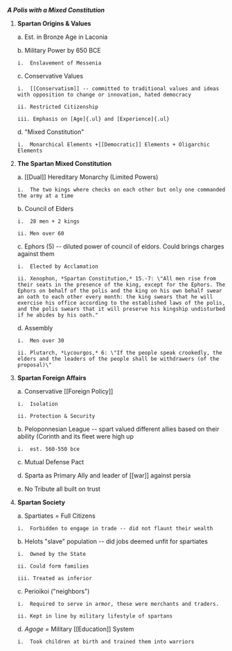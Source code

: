 ***A Polis with a Mixed Constitution***

1.  **Spartan Origins & Values**

    a.  Est. in Bronze Age in Laconia

    b.  Military Power by 650 BCE

        i.  Enslavement of Messenia

    c.  Conservative Values

        i.  [[Conservatism]] -- committed to traditional values and ideas with opposition to change or innovation, hated democracy

        ii. Restricted Citizenship

        iii. Emphasis on [Age]{.ul} and [Experience]{.ul}

    d.  "Mixed Constitution"

        i.  Monarchical Elements +[[Democratic]] Elements + Oligarchic Elements

2.  **The Spartan Mixed Constitution**

    a.  [[Dual]] Hereditary Monarchy (Limited Powers)

        i.  The two kings where checks on each other but only one commanded the army at a time

    b.  Council of Elders

        i.  28 men + 2 kings

        ii. Men over 60

    c.  Ephors (5) -- diluted power of council of eldors. Could brings charges against them

        i.  Elected by Acclamation

        ii. Xenophon, *Spartan Constitution,* 15.-7: \"All men rise from their seats in the presence of the king, except for the Ephors. The Ephors on behalf of the polis and the king on his own behalf swear an oath to each other every month: the king swears that he will exercise his office according to the established laws of the polis, and the polis swears that it will preserve his kingship undisturbed if he abides by his oath."

    d.  Assembly

        i.  Men over 30

        ii. Plutarch, *Lycourgos,* 6: \"If the people speak crookedly, the elders and the leaders of the people shall be withdrawers (of the proposal)\"

3.  **Spartan Foreign Affairs**

    a.  Conservative [[Foreign Policy]]

        i.  Isolation

        ii. Protection & Security

    b.  Peloponnesian League -- spart valued different allies based on their ability (Corinth and its fleet were high up

        i.  est. 560-550 bce

    c.  Mutual Defense Pact

    d.  Sparta as Primary Ally and leader of [[war]] against persia

    e.  No Tribute all built on trust

4.  **Spartan Society**

    a.  Spartiates = Full Citizens

        i.  Forbidden to engage in trade -- did not flaunt their wealth

    b.  Helots "slave" population -- did jobs deemed unfit for spartiates

        i.  Owned by the State

        ii. Could form families

        iii. Treated as inferior

    c.  Perioikoi ("neighbors")

        i.  Required to serve in armor, these were merchants and traders.

        ii. Kept in line by military lifestyle of spartans

    d.  *Agoge =* Military [[Education]] System

        i.  Took children at birth and trained them into warriors
